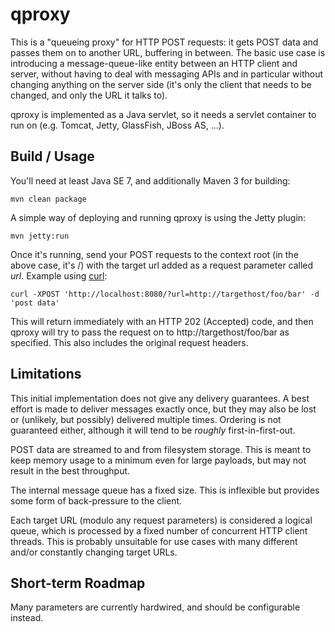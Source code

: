 qproxy
======

This is a "queueing proxy" for HTTP POST requests: it gets POST data and passes them on to another URL, buffering in between. The basic use case is introducing a message-queue-like entity between an HTTP client and server, without having to deal with messaging APIs and in particular without changing anything on the server side (it's only the client that needs to be changed, and only the URL it talks to).

qproxy is implemented as a Java servlet, so it needs a servlet container to run on (e.g. Tomcat, Jetty, GlassFish, JBoss AS, ...).


Build / Usage
-------------

You'll need at least Java SE 7, and additionally Maven 3 for building:

    mvn clean package

A simple way of deploying and running qproxy is using the Jetty plugin:

    mvn jetty:run

Once it's running, send your POST requests to the context root (in the above case, it's /) with the target url added as a request parameter called _url_. Example using [curl](http://curl.haxx.se/):

    curl -XPOST 'http://localhost:8080/?url=http://targethost/foo/bar' -d 'post data'

This will return immediately with an HTTP 202 (Accepted) code, and then qproxy will try to pass the request on to http://targethost/foo/bar as specified. This also includes the original request headers.


Limitations
-----------

This initial implementation does not give any delivery guarantees. A best effort is made to deliver messages exactly once, but they may also be lost or (unlikely, but possibly) delivered multiple times. Ordering is not guaranteed either, although it will tend to be _roughly_ first-in-first-out.

POST data are streamed to and from filesystem storage. This is meant to keep memory usage to a minimum even for large payloads, but may not result in the best throughput.

The internal message queue has a fixed size. This is inflexible but provides some form of back-pressure to the client.

Each target URL (modulo any request parameters) is considered a logical queue, which is processed by a fixed number of concurrent HTTP client threads. This is probably unsuitable for use cases with many different and/or constantly changing target URLs.

Short-term Roadmap
------------------

Many parameters are currently hardwired, and should be configurable instead.

